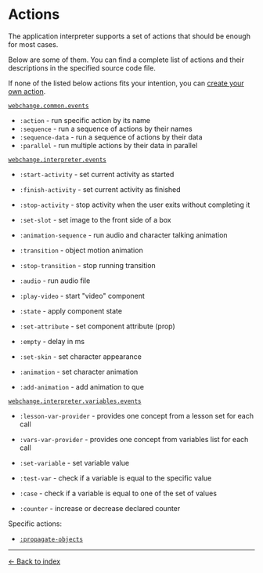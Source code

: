 # Actions

The application interpreter supports a set of actions that should be enough for most cases.

Below are some of them. You can find a complete list of actions and their descriptions in the specified source code file.

If none of the listed below actions fits your intention, you can [create your own action](create-action.md).

[`webchange.common.events`](/src/cljs/webchange/common/events.cljs)

- `:action` - run specific action by its name
- `:sequence` - run a sequence of actions by their names
- `:sequence-data` - run a sequence of actions by their data
- `:parallel` - run multiple actions by their data in parallel

[`webchange.interpreter.events`](/src/cljs/webchange/interpreter/events.cljs)

- `:start-activity` - set current activity as started
- `:finish-activity` - set current activity as finished
- `:stop-activity` - stop activity when the user exits without completing it

- `:set-slot` - set image to the front side of a box
- `:animation-sequence` - run audio and character talking animation
- `:transition` - object motion animation
- `:stop-transition` - stop running transition

- `:audio` - run audio file
- `:play-video` - start "video" component
- `:state` - apply component state
- `:set-attribute` - set component attribute (prop)
- `:empty` - delay in ms

- `:set-skin` - set character appearance
- `:animation` - set character animation
- `:add-animation` - add animation to que

[`webchange.interpreter.variables.events`](/src/cljs/webchange/interpreter/variables/events.cljs)

- `:lesson-var-provider` - provides one concept from a lesson set for each call
- `:vars-var-provider` - provides one concept from variables list for each call

- `:set-variable` - set variable value
- `:test-var` - check if a variable is equal to the specific value
- `:case` - check if a variable is equal to one of the set of values
- `:counter` - increase or decrease declared counter

Specific actions:

- [`:propagate-objects`](/src/cljs/webchange/interpreter/renderer/scene/components/group/propagate.cljs)

---

[← Back to index](../../index.md)
